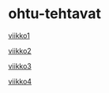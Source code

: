 # ohtu-tehtavat

[viikko1](/viikko1)

[viikko2](/viikko2)

[viikko3](/viikko3)

[viikko4](/viikko4)
